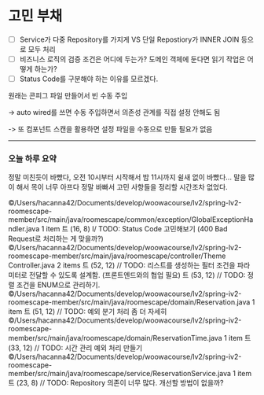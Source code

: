 # 고민 부채
- [ ] Service가 다중 Repository를 가지게 VS 단일 Repostiory가 INNER JOIN 등으로 모두 처리
- [ ] 비즈니스 로직의 검증 조건은 어디에 두는가? 도메인 객체에 둔다면 읽기 작업은 어떻게 하는가? 
- [ ] Status Code를 구분해야 하는 이유를 모르겠다.

원래는 콘피그 파일 만들어서
빈 수동 주입

-> auto wired를 쓰면 수동 주입하면서 의존성 관계를 직접 설정 안해도 됨

-> 또 컴포넌트 스캔을 활용하면 설정 파일을 수동으로 만들 필요가 없음


---


### 오늘 하루 요약
정말 미친듯이 바빴다, 오전 10시부터 시작해서 밤 11시까지 쉴새 없이 바빴다... 말을 많이 해서 목이 너무 아프다
정말 바빠서 고민 사항들을 정리할 시간조차 없었다. 



©/Users/hacanna42/Documents/develop/woowacourse/lv2/spring-lv2-roomescape-member/src/main/java/roomescape/common/exception/GlobalExceptionHandler.java 1 item
트 (16, 8) I/ TODO: Status Code 고민해보기 (400 Bad Request로 처리하는 게 맞을까?)
©/Users/hacanna42/Documents/develop/woowacourse/lv2/spring-lv2-roomescape-member/src/main/java/roomescape/controller/Theme Controller.java 2 items
트 (52, 12) // TODO: 리스트를 생성하는 필터 조건을 파라미터로 전달할 수 있도록 설계함. (프론트엔드와의 협업 필요)
트 (53, 12) // TODO: 정렬 조건을 ENUM으로 관리하기.
©/Users/hacanna42/Documents/develop/woowacourse/lv2/spring-iv2-roomescape-member/src/main/java/roomescape/domain/Reservation.java 1 item
트 (51, 12) // TODO: 예외 분기 처리 좀 더 자세히
©/Users/hacanna42/Documents/develop/woowacourse/lv2/spring-iv2-roomescape-member/src/main/java/roomescape/domain/ReservationTime.java 1 item
트 (33, 12) // TODO: 시간 관리 예외 처리 만들기
©/Users/hacanna42/Documents/develop/woowacourse/lv2/spring-iv2-roomescape-member/src/main/java/roomescape/service/ReservationService.java 1 item
트 (23, 8) // TODO: Repository 의존이 너무 많다. 개선할 방법이 없을까?